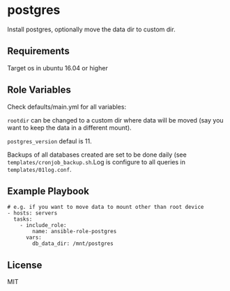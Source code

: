 postgres
=========

Install postgres, optionally move the data dir to custom dir.


Requirements
------------

Target os in ubuntu 16.04 or higher


Role Variables
--------------

Check defaults/main.yml for all variables:

`rootdir` can be changed to a custom dir where data will be moved (say you want
to keep the data in a different mount).

`postgres_version` defaul is 11.

Backups of all databases created are set to be done daily (see
`templates/cronjob_backup.sh`.Log is configure to all queries in
`templates/01log.conf`.


Example Playbook
----------------

    # e.g. if you want to move data to mount other than root device
    - hosts: servers
      tasks:
        - include_role:
            name: ansible-role-postgres
          vars:
            db_data_dir: /mnt/postgres

License
-------

MIT


